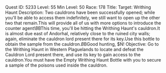 Quest ID: 5233
Level: 55
Min Level: 50
Race: 178
Title: Target: Writhing Haunt
Description: Two cauldrons have been successfully opened; while you'll be able to access them indefinitely, we still want to open up the other two that remain.This will provide all of us with more options to introduce the counter agent!$B$BThis time, you'll be hitting the Writhing Haunt's cauldron.It is almost due east of Andorhal, relatively close to the ruined city walls; again, eliminate the cauldron lord present there for its key.Use this bottle to obtain the sample from the cauldron.$B$BGood hunting, $N!
Objective: Go to the Writhing Haunt in Western Plaguelands to locate and defeat the Cauldron Lord present there, and use its key to gain access to the cauldron.You must have the Empty Writhing Haunt Bottle with you to secure a sample of the poisons used inside the cauldron.
